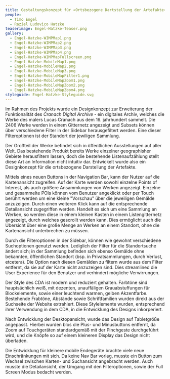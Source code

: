 ```yaml
---
title: Gestaltungskonzept für «Ortsbezogene Dartstellung der Artefakte» für das CRANACH DIGITAL ARCHIVE
people:
  - Timo Engel
  - Raziel Ludovico Hatzke
teaserimage: Engel-Hatzke-Teaser.png
gallery: 
  - Engel-Hatzke-WIMPMap1.png
  - Engel-Hatzke-WIMPMap2.png
  - Engel-Hatzke-WIMPMap3.png
  - Engel-Hatzke-WIMPMap4.png
  - Engel-Hatzke-WIMPMapFullscreen.png
  - Engel-Hatzke-MobileMap1.png
  - Engel-Hatzke-MobileMap2.png
  - Engel-Hatzke-MobileMap3.png
  - Engel-Hatzke-MobileMapFilter1.png
  - Engel-Hatzke-MobileMapZoom1.png
  - Engel-Hatzke-MobileMapZoom2.png
  - Engel-Hatzke-MobileMapZoom4.png
styleguide: Engel-Hatzke-Styleguide.svg
---
```

Im Rahmen des Projekts wurde ein Designkonzept zur Erweiterung der Funktionalität des _Cranach Digital Archive_ - ein digitales Archiv, welches die Werke des malers Lucas Cranach aus dem 16. jahrhundert sammelt. Die 2406 Werke werden in einem Gitternetz angezeigt und Subsets können über verschiedene Filter in der Sidebar herausgefiltert werden. Eine dieser Filteroptionen ist der Standort der jewiligen Sammlung.

Der Großteil der Werke befindet sich in öffentlichen Ausstellungen auf aller Welt. Das bestehende Produkt bereits Werke einzelner geographisher Gebiete herausfiltern lassen, doch die bestehende Listenaufzählung stellt diese Art an Information nicht intuitiv dar. Entwickelt wurde also ein Designkonzept für die ortsbezogene Darstellung der Artefakte.

Mittels eines neuen Buttons in der Navigation Bar, kann der Nutzer auf die Kartenansicht zugreifen. Auf der Karte werden sowohl einzelne Points of Interest, als auch größere Ansammlungen von Werken angezeigt. Einzelne und gesammelte POIs können vom Benutzer angeklickt oder per Touch berührt werden um eine kleine "Vorschau" über die jeweiligen Gemälde anzuzeigen. Durch einen weiteren Klick kann auf die entsprechende Detailansicht zugegriffen werden. Handelt es sich um eine Sammlung an Werken, so werden diese in einem kleinen Kasten in einem Listengitternetz angezeigt, durch welches gescrollt werden kann. Dies ermöglicht auch die Übersicht über eine große Menge an Werken an einem Standort, ohne die Kartenansicht unterbrechen zu müssen.

Durch die Filteroptionen in der Sidebar, können wie gewohnt verschiedene Suchoptionen genutzt werden. Lediglich der Filter für die Standortsuche ändert sich; in der Sammlung befinden sich ebenso Gemälde ohne bekannten, öffentlichen Standort (bsp. in Privatsammlungen, durch Verlust, etcetera). Die Option nach diesen Gemälden zu filtern wurde aus dem Filter entfernt, da sie auf der Karte nicht anzuzeigen sind. Dies streamlined die User Experience für den Benutzer und verhindert mögliche Verwirrungen.

Der Style des CDA ist modern und reduziert gehalten. Farbtöne sind hauptsächlich weiß, mit dezenten, unauffäligen Grauabstuffungen für Blockelemente, sowie einer leuchtend warmen, gelben Akzentfarbe. Bestehende Frabtöne, Abstände sowie Schriftfamilien wurden direkt aus der Suchseite der Website extrahiert. Diese Stylelemente wurden, entsprechend ihrer Verwendung in dem CDA, in die Entwicklung des Designs inkorperiert.

Nach Entwicklung der Desktopansicht, wurde das Design auf Tabletgröße angepasst. Hierbei wurden blos die Plus- und Minusbuttons entfernt, da Zoom auf Touchgeräten standardgemäß mit der Pinchgeste durchgeführt wird, und die Knöpfe so auf einem kleineren Display das Design nicht überladen.

Die Entwicklung für kleinere mobile Endegeräte brachte viele neue Einschränkungen mit sich. Da keine Nav Bar vorlag, musste ein Button zum Wechsel zwischen Karten- und Suchansicht angebracht werden. Auch musste die Detailansicht, der Umgang mit den Filteroptionen, sowie der Full Screen Modus bedacht werden.